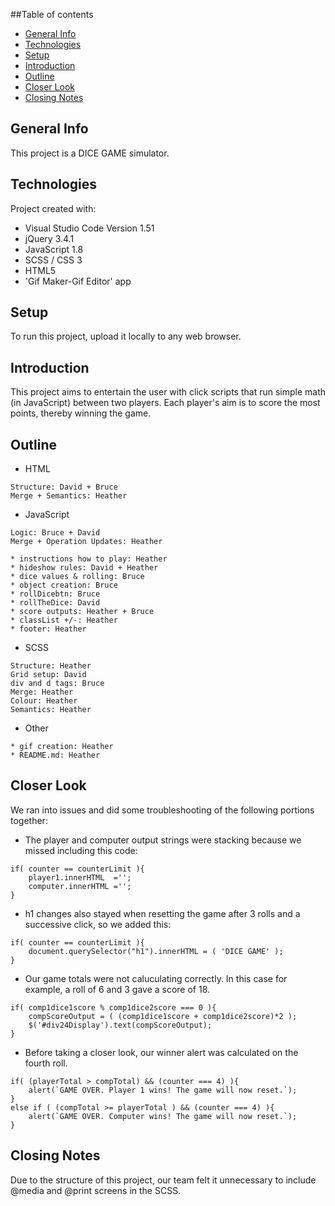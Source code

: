 ##Table of contents
* [General Info](#general-info)
* [Technologies](#technologies)
* [Setup](#setup)
* [Introduction](#introdction)
* [Outline](#outline)
* [Closer Look](#closer-look)
* [Closing Notes](#closing-notes)

## General Info
This project is a DICE GAME simulator.
	
## Technologies
Project created with:
* Visual Studio Code Version 1.51
* jQuery 3.4.1
* JavaScript 1.8
* SCSS / CSS 3
* HTML5
* 'Gif Maker-Gif Editor' app
	
## Setup
To run this project, upload it locally to any web browser.

## Introduction
This project aims to entertain the user with click scripts that run simple math (in JavaScript) between two players. 
Each player's aim is to score the most points, thereby winning the game.

## Outline
* HTML
```
Structure: David + Bruce
Merge + Semantics: Heather
```
* JavaScript
```
Logic: Bruce + David
Merge + Operation Updates: Heather

* instructions how to play: Heather
* hideshow rules: David + Heather
* dice values & rolling: Bruce
* object creation: Bruce
* rollDicebtn: Bruce
* rollTheDice: David
* score outputs: Heather + Bruce
* classList +/-: Heather
* footer: Heather
```
* SCSS
```
Structure: Heather
Grid setup: David
div and d tags: Bruce
Merge: Heather
Colour: Heather
Semantics: Heather
```
* Other
```
* gif creation: Heather
* README.md: Heather
```

## Closer Look
We ran into issues and did some troubleshooting of the following portions together:

* The player and computer output strings were stacking because we missed including this code:
```
if( counter == counterLimit ){
    player1.innerHTML  ='';
    computer.innerHTML ='';
}
```
* h1 changes also stayed when resetting the game after 3 rolls and a successive click, so we added this:
```
if( counter == counterLimit ){
	document.querySelector("h1").innerHTML = ( 'DICE GAME' );
}
```
* Our game totals were not caluculating correctly. In this case for example, a roll of 6 and 3 gave a score of 18.
```
if( comp1dice1score % comp1dice2score === 0 ){
	compScoreOutput = ( (comp1dice1score + comp1dice2score)*2 );
	$('#div24Display').text(compScoreOutput);
}
```
* Before taking a closer look, our winner alert was calculated on the fourth roll.
```
if( (playerTotal > compTotal) && (counter === 4) ){
    alert(`GAME OVER. Player 1 wins! The game will now reset.`);
} 
else if ( (compTotal >= playerTotal ) && (counter === 4) ){
    alert(`GAME OVER. Computer wins! The game will now reset.`);
}  
```

## Closing Notes
Due to the structure of this project, our team felt it unnecessary to include @media and @print screens in the SCSS.